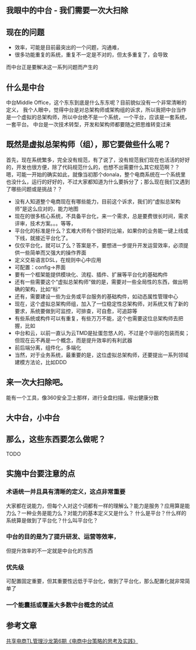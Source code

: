 ## 我眼中的中台 - 我们需要一次大扫除

## 现在的问题
+ 效率，可能是目前最突出的一个问题，沟通难，
+ 很多功能重复的系统，重复不一定是不对的，但太多重复了，会导致


而中台正是要解决这一系列问题而产生的

## 什么是中台
中台Middle Office，这个东东到底是什么东东呢？目前貌似没有一个非常清晰的定义，
我个人眼中，觉得中台是对总架构师或架构组的诉求，所以我把中台当作是一个虚拟的总架构师，所以中台绝不是一个系统，一个平台，应该是一套系统，一套平台。
中台是一次技术转型，开发和架构师都要随之把思维转变过来

## 既然是虚拟总架构师（组），那它要做些什么呢？
首先，现在系统繁多，完全没有规范，有了说了，没有规范我们现在也活活的好好的，开发也很方便，除了代码规范什么的，也想不出需要什么其它规范啊？？
嗯，可能一开始的确实如此，就像当初那个donala，整个电商系统在一个系统里也没什么，运行的好好的，不过大家都知道为什么要拆分了；那么现在我们又遇到了哪些问题或是挑战？？
+ 没有人知道整个电商现在有哪些能力，目前这个诉求，我们的“虚拟总架构师”是这么应对的，能力地图
+ 现在的很多核心系统，不具备平台化，来一个需求，总是要费很长时间，需求评审，技术方案。。。等等，
+ 平台化的标准是什么？玄难大师有个很好的比喻，如果你的业务能一键上线或下线，就接近平台化了。
+ 仅仅平台化，就可以了么？答案是不，要想进一步提升开发运营效率，必须提供一些简单而又强大的操作界面
+ 定义交易语言DSL，在规则中心中应用
+ 可配置：config->界面
+ 要有一个框架能提供模块化、流程、插件、扩展等平台化的基础构件
+ 还有一些需要这个“虚拟总架构师”做的是，需要对一些全局性的东西，做出明确的架构，比如“标”
+ 还有，需要建设一些为业务或平台服务的基础构件，如动态属性管理中心
+ 现在，这个虚拟总架构师组，加入了一位稳定性总架构师，对系统又有了新的要求，系统要做到可监控，可排查，可自愈，可追踪等
+ 有些系统或构件可以有重复，有些万万不能，这个也需要这位总架构师去把握，比如
+ 中台和云，以前一直认为云TMD是扯蛋忽悠人的，不过是个华丽的包装而矣；但现在云不再是一个概念，而是提升效率的有利武器
+ 前后端分离，组件化，多端化
+ 当然，对于业务系统，最重要的是，这位虚拟总架构师，还要提出一系列领域建模方法论，比如DDD


## 来一次大扫除吧。
能有一个工具，像360安全卫士那样，进行全盘扫描，得出健康分数
## 大中台，小中台

## 那么，这些东西要怎么做呢？
TODO

## 实施中台要注意的点
### 术语统一并且具有清晰的定义，这点非常重要
大家都在说能力，但每个人对这个词都有一样的理解么？能力是服务？应用算是能力么？一种业务是能力么？对能力的基本定义又是什么？
什么是平台？什么样的系统算是做到了平台化？什么叫平台化？
### 中台的目的是为了提升研发、运营等效率，
但提升效率的不一定就是中台化的东西
### 优先级
可配置固定重要，但其重要性远低于平台化，做到了平台化，那么配置化就非常简单了
### 一个能囊括或覆盖大多数中台概念的试点



## 参考文章
[共享电商TL管理沙龙第6期《电商中台策略的思考及实践》](http://www.atatech.org/articles/46118)

